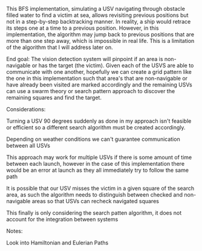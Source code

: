 This BFS implementation, simulating a USV navigating through obstacle filled water to find a victim at sea, allows revisiting previous positions but not in a step-by-step backtracking manner. In reality, a ship would retrace its steps one at a time to a previous position. However, in this implementation, the algorithm may jump back to previous positions that are more than one step away, which is impossible in real life. This is a limitation of the algorithm that I will address later on.

End goal: The vision detection system will pinpoint if an area is non-navigable or has the target (the victim). Given each of the USVS are able to communicate with one another, hopefully we can create a grid pattern like the one in this implementation such that area's that are non-navigable or have already been visited are marked accordingly and the remaining USVs can use a swarm theory or search pattern approach to discover the remaining squares and find the target.

Considerations:

Turning a USV 90 degrees suddenly as done in my approach isn't feasible or efficient so a different search algorithm must be created accordingly.

Depending on weather conditions we can't guarantee communication between all USVs

This approach may work for multiple USVs if there is some amount of time between each launch, however in the case of this implementation there would be an error at launch as they all immediately try to follow the same path

It is possible that our USV misses the victim in a given square of the search area, as such the algorithm needs to distinguish between checked and non-navigable areas so that USVs can recheck navigated squares

This finally is only considering the search patten algorithm, it does not account for the integration between systems

Notes:

Look into Hamiltonian and Eulerian Paths

